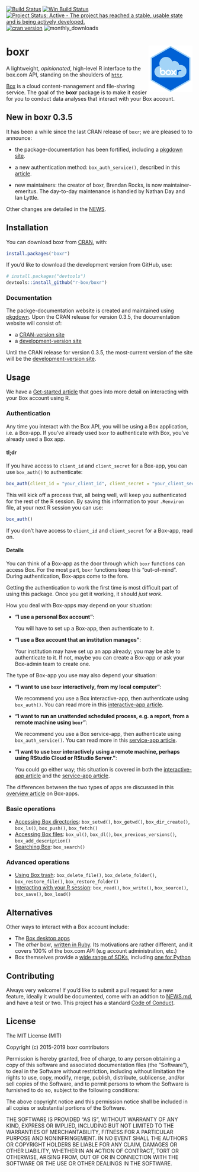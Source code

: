 
<!-- README.md is generated from README.Rmd. Please edit that file -->

[![Build
Status](https://travis-ci.org/r-box/boxr.svg)](https://travis-ci.org/r-box/boxr)
[![Win Build
Status](https://ci.appveyor.com/api/projects/status/github/r-box/boxr?branch=master&svg=true)](https://ci.appveyor.com/project/r-box/boxr)
[![Project Status: Active - The project has reached a stable, usable
state and is being actively
developed.](https://img.shields.io/badge/repo%20status-active-brightgreen.svg)](https://www.repostatus.org/#active)
[![cran
version](https://www.r-pkg.org/badges/version/boxr)](https://cran.rstudio.com/web/packages/boxr)
![monthly\_downloads](https://cranlogs.r-pkg.org/badges/boxr)

# boxr <img src="man/figures/logo.png" align="right" alt="" width="120" />

A lightweight, *opinionated*, high-level R interface to the box.com API,
standing on the shoulders of [`httr`](https://github.com/r-lib/httr).

[Box](https://www.box.com) is a cloud content-management and
file-sharing service. The goal of the **boxr** package is to make it
easier for you to conduct data analyses that interact with your Box
account.

## New in boxr 0.3.5

It has been a while since the last CRAN release of `boxr`; we are
pleased to to announce:

  - the package-documentation has been fortified, including a [pkgdown
    site](https://r-box.github.io/boxr/).

  - a new authentication method: `box_auth_service()`, described in this
    [article](https://r-box.github.io/boxr/articles/boxr-app-service.html).

  - new maintainers: the creator of boxr, Brendan Rocks, is now
    maintainer-emeritus. The day-to-day maintenance is handled by Nathan
    Day and Ian Lyttle.

Other changes are detailed in the
[NEWS](https://r-box.github.io/boxr/news/index.html).

## Installation

You can download boxr from
[CRAN](https://CRAN.R-project.org/package=boxr), with:

``` r
install.packages("boxr")
```

If you’d like to download the development version from GitHub, use:

``` r
# install.packages("devtools")
devtools::install_github("r-box/boxr")
```

### Documentation

The packge-documentation website is created and maintained using
[pkgdown](https://pkgdown.r-lib.org). Upon the CRAN release for version
0.3.5, the documentation website will consist of:

  - a [CRAN-version site](https://r-box.github.io/boxr/)
  - a [development-version site](https://r-box.github.io/boxr/dev)

Until the CRAN release for version 0.3.5, the most-current version of
the site will be the [development-version
site](https://r-box.github.io/boxr/dev).

## Usage

We have a [Get-started
article](https://r-box.github.io/boxr/articles/boxr.html) that goes into
more detail on interacting with your Box account using R.

### Authentication

Any time you interact with the Box API, you will be using a Box
application, i.e. a Box-app. If you’ve already used `boxr` to
authenticate with Box, you’ve already used a Box app.

#### tl;dr

If you have access to `client_id` and `client_secret` for a Box-app, you
can use `box_auth()` to
authenticate:

``` r
box_auth(client_id = "your_client_id", client_secret = "your_client_secret")
```

This will kick off a process that, all being well, will keep you
authenticated for the rest of the R session. By saving this information
to your `.Renviron` file, at your next R session you can use:

``` r
box_auth()
```

If you don’t have access to `client_id` and `client_secret` for a
Box-app, read on.

#### Details

You can think of a Box-app as the door through which `boxr` functions
can access Box. For the most part, `boxr` functions keep this
“out-of-mind”. During authentication, Box-apps come to the fore.

Getting the authentication to work the first time is most difficult part
of using this package. Once you get it working, it should *just work*.

How you deal with Box-apps may depend on your situation:

  - **“I use a personal Box account”**:
    
    You will have to set up a Box-app, then authenticate to it.

  - **“I use a Box account that an institution manages”**:
    
    Your institution may have set up an app already; you may be able to
    authenticate to it. If not, maybe you can create a Box-app or ask
    your Box-admin team to create one.

The type of Box-app you use may also depend your situation:

  - **“I want to use `boxr` interactively, from my local computer”**:
    
    We recommend you use a Box interactive-app, then authenticate using
    `box_auth()`. You can read more in this [interactive-app
    article](https://r-box.github.io/boxr/articles/boxr-app-interactive.html).

  - **“I want to run an unattended scheduled process, e.g. a report,
    from a remote machine using `boxr`”**:
    
    We recommend you use a Box service-app, then authenticate using
    `box_auth_service()`. You can read more in this [service-app
    article](https://r-box.github.io/boxr/articles/boxr-app-service.html).

  - **“I want to use `boxr` interactively using a remote machine,
    perhaps using RStudio Cloud or RStudio Server.”**:
    
    You could go either way; this situation is covered in both the
    [interactive-app
    article](https://r-box.github.io/boxr/articles/boxr-app-interactive.html#transfer)
    and the [service-app
    article](https://r-box.github.io/boxr/articles/boxr-app-service.html#transfer).

The differences between the two types of apps are discussed in this
[overview article](https://r-box.github.io/boxr/articles/boxr-apps.html)
on Box-apps.

### Basic operations

  - [Accessing Box
    directories](https://r-box.github.io/boxr/articles/boxr.html#accessing-box-directories-folders):
    `box_setwd()`, `box_getwd()`, `box_dir_create()`, `box_ls()`,
    `box_push()`, `box_fetch()`
  - [Accessing Box
    files](https://r-box.github.io/boxr/articles/boxr.html#accessing-box-files):
    `box_ul()`, `box_dl()`, `box_previous_versions()`,
    `box_add_description()`
  - [Searching
    Box](https://r-box.github.io/boxr/articles/boxr.html#searching-box):
    `box_search()`

### Advanced operations

  - [Using Box
    trash](https://r-box.github.io/boxr/articles/boxr.html#using-box-trash):
    `box_delete_file()`, `box_delete_folder()`, `box_restore_file()`,
    `box_restore_folder()`
  - [Interacting with your R
    session](https://r-box.github.io/boxr/articles/boxr.html#interacting-with-your-r-session):
    `box_read()`, `box_write()`, `box_source()`, `box_save()`,
    `box_load()`

## Alternatives

Other ways to interact with a Box account include:

  - The [Box desktop apps](https://www.box.com/resources/downloads)
  - The *other* boxr, [written in
    Ruby](https://github.com/cburnette/boxr). Its motivations are rather
    different, and it covers 100% of the box.com API (e.g account
    administration, etc.)
  - Box themselves provide a [wide range of
    SDKs](https://github.com/box), including [one for
    Python](https://github.com/box/box-python-sdk)

## Contributing

Always very welcome\! If you’d like to submit a pull request for a new
feature, ideally it would be documented, come with an addtion to
[NEWS.md](https://r-box.github.io/boxr/news/index.html), and have a test
or two. This project has a standard [Code of
Conduct](https://r-box.github.io/boxr/CONDUCT.html).

## License

The MIT License (MIT)

Copyright (c) 2015-2019 boxr contributors

Permission is hereby granted, free of charge, to any person obtaining a
copy of this software and associated documentation files (the
“Software”), to deal in the Software without restriction, including
without limitation the rights to use, copy, modify, merge, publish,
distribute, sublicense, and/or sell copies of the Software, and to
permit persons to whom the Software is furnished to do so, subject to
the following conditions:

The above copyright notice and this permission notice shall be included
in all copies or substantial portions of the Software.

THE SOFTWARE IS PROVIDED “AS IS”, WITHOUT WARRANTY OF ANY KIND, EXPRESS
OR IMPLIED, INCLUDING BUT NOT LIMITED TO THE WARRANTIES OF
MERCHANTABILITY, FITNESS FOR A PARTICULAR PURPOSE AND NONINFRINGEMENT.
IN NO EVENT SHALL THE AUTHORS OR COPYRIGHT HOLDERS BE LIABLE FOR ANY
CLAIM, DAMAGES OR OTHER LIABILITY, WHETHER IN AN ACTION OF CONTRACT,
TORT OR OTHERWISE, ARISING FROM, OUT OF OR IN CONNECTION WITH THE
SOFTWARE OR THE USE OR OTHER DEALINGS IN THE SOFTWARE.
